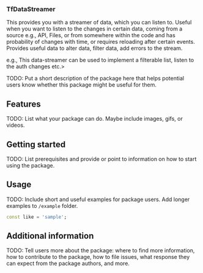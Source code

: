 ### TfDataStreamer

This provides you with a streamer of data, which you can listen to.
Useful when you want to listen to the changes in certain data,
coming from a source e.g., API, Files, or from somewhere within the code and has probability of changes with time,
or requires reloading after certain events.
Provides useful data to alter data, filter data, add errors to the stream.

e.g., This data-streamer can be used to implement a filterable list, listen to the auth changes etc.>

TODO: Put a short description of the package here that helps potential users
know whether this package might be useful for them.

## Features

TODO: List what your package can do. Maybe include images, gifs, or videos.

## Getting started

TODO: List prerequisites and provide or point to information on how to
start using the package.

## Usage

TODO: Include short and useful examples for package users. Add longer examples
to `/example` folder.

```dart
const like = 'sample';
```

## Additional information

TODO: Tell users more about the package: where to find more information, how to
contribute to the package, how to file issues, what response they can expect
from the package authors, and more.
